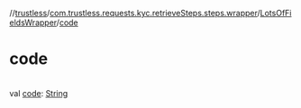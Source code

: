 //[trustless](../../../index.md)/[com.trustless.requests.kyc.retrieveSteps.steps.wrapper](../index.md)/[LotsOfFieldsWrapper](index.md)/[code](code.md)

# code

\
val [code](code.md): [String](https://kotlinlang.org/api/latest/jvm/stdlib/kotlin/-string/index.html)
